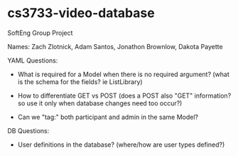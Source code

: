 # cs3733-video-database
SoftEng Group Project

Names: Zach Zlotnick, Adam Santos, Jonathon Brownlow, Dakota Payette


YAML Questions:
- What is required for a Model when there is no required argument? (what is the schema for the fields? ie ListLibrary)

- How to differentiate GET vs POST (does a POST also "GET" information? so use it only when database changes need too occur?)

- Can we "tag:" both participant and admin in the same Model?


DB Questions:
- User definitions in the database? (where/how are user types defined?)
